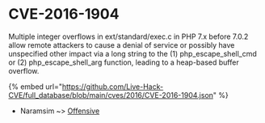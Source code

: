 # CVE-2016-1904

Multiple integer overflows in ext/standard/exec.c in PHP 7.x before 7.0.2 allow remote attackers to cause a denial of service or possibly have unspecified other impact via a long string to the (1) php_escape_shell_cmd or (2) php_escape_shell_arg function, leading to a heap-based buffer overflow.

{% embed url="https://github.com/Live-Hack-CVE/full_database/blob/main/cves/2016/CVE-2016-1904.json" %}


* Naramsim ~> [Offensive](https://zeste.alice-snow.ru/2016/database/cve-2016-1904/offensive-naramsim)